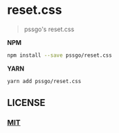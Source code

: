 # reset.css

> pssgo's reset.css


**NPM**

```sh
npm install --save pssgo/reset.css
```

**YARN**
```sh
yarn add pssgo/reset.css
```

## LICENSE

### [MIT](LICENSE)